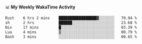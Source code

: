 <!--
**stamp711/stamp711** is a ✨ _special_ ✨ repository because its `README.md` (this file) appears on your GitHub profile.

Here are some ideas to get you started:

- 🔭 I’m currently working on ...
- 🌱 I’m currently learning ...
- 👯 I’m looking to collaborate on ...
- 🤔 I’m looking for help with ...
- 💬 Ask me about ...
- 📫 How to reach me: ...
- 😄 Pronouns: ...
- ⚡ Fun fact: ...
-->

📊 **My Weekly WakaTime Activity**

<!--START_SECTION:waka-->

```txt
Rust    6 hrs 2 mins    █████████████████▓░░░░░░░   70.94 %
sh      2 hrs           ██████░░░░░░░░░░░░░░░░░░░   23.68 %
Nix     17 mins         █░░░░░░░░░░░░░░░░░░░░░░░░   03.39 %
Lua     4 mins          ▒░░░░░░░░░░░░░░░░░░░░░░░░   00.79 %
Bash    3 mins          ░░░░░░░░░░░░░░░░░░░░░░░░░   00.65 %
```

<!--END_SECTION:waka-->
